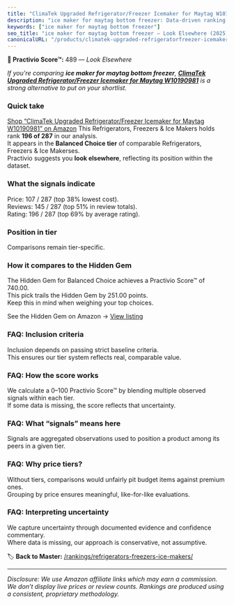 ```yaml
---
title: "ClimaTek Upgraded Refrigerator/Freezer Icemaker for Maytag W10190981"
description: "ice maker for maytag bottom freezer: Data-driven ranking using the Practivio Score™. Positioned by quality, value, demand, findability, momentum."
keywords: ["ice maker for maytag bottom freezer"]
seo_title: "ice maker for maytag bottom freezer — Look Elsewhere (2025)"
canonicalURL: "/products/climatek-upgraded-refrigeratorfreezer-icemaker-for-maytag-w10190981-B086KYW4CB/"
---
```


**🚫 Practivio Score™:** 489 — _Look Elsewhere_


*If you're comparing **ice maker for maytag bottom freezer**, **[ClimaTek Upgraded Refrigerator/Freezer Icemaker for Maytag W10190981](https://www.amazon.com/dp/B086KYW4CB?tag=practivio-20)** is a strong alternative to put on your shortlist.*
### Quick take
[Shop “ClimaTek Upgraded Refrigerator/Freezer Icemaker for Maytag W10190981” on Amazon](https://www.amazon.com/dp/B086KYW4CB?tag=practivio-20)
This Refrigerators, Freezers & Ice Makers holds rank **196 of 287** in our analysis.  
It appears in the **Balanced Choice tier** of comparable Refrigerators, Freezers & Ice Makerses.  
Practivio suggests you **look elsewhere**, reflecting its position within the dataset.

### What the signals indicate
Price: 107 / 287 (top 38% lowest cost).  
Reviews: 145 / 287 (top 51% in review totals).  
Rating: 196 / 287 (top 69% by average rating).  

### Position in tier
Comparisons remain tier-specific.

### How it compares to the Hidden Gem
The Hidden Gem for Balanced Choice achieves a Practivio Score™ of 740.00.  
This pick trails the Hidden Gem by 251.00 points.  
Keep this in mind when weighing your top choices.  

See the Hidden Gem on Amazon → [View listing](https://www.amazon.com/dp/B07J1YVSNQ?tag=practivio-20)

### FAQ: Inclusion criteria
Inclusion depends on passing strict baseline criteria.  
This ensures our tier system reflects real, comparable value.

### FAQ: How the score works
We calculate a 0–100 Practivio Score™ by blending multiple observed signals within each tier.  
If some data is missing, the score reflects that uncertainty.

### FAQ: What “signals” means here
Signals are aggregated observations used to position a product among its peers in a given tier.

### FAQ: Why price tiers?
Without tiers, comparisons would unfairly pit budget items against premium ones.  
Grouping by price ensures meaningful, like-for-like evaluations.

### FAQ: Interpreting uncertainty
We capture uncertainty through documented evidence and confidence commentary.  
Where data is missing, our approach is conservative, not assumptive.


🏷️ **Back to Master:** [/rankings/refrigerators-freezers-ice-makers/](/rankings/refrigerators-freezers-ice-makers/)

---
_Disclosure: We use Amazon affiliate links which may earn a commission. We don’t display live prices or review counts. Rankings are produced using a consistent, proprietary methodology._
